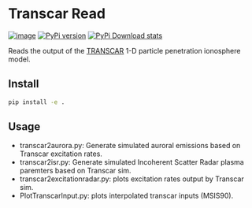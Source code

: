 # Transcar Read

[![image](https://travis-ci.org/space-physics/transcarread.svg?branch=master)](https://travis-ci.org/space-physics/transcarread)
[![PyPi version](https://img.shields.io/pypi/pyversions/transcarread.svg)](https://pypi.python.org/pypi/transcarread)
[![PyPi Download stats](http://pepy.tech/badge/transcarread)](http://pepy.tech/project/transcarread)

Reads the output of the
[TRANSCAR](https://github.com/space-physics/transcar) 1-D particle
penetration ionosphere model.

## Install

```sh
pip install -e .
```

## Usage

* transcar2aurora.py: Generate simulated auroral emissions based on
    Transcar excitation rates.
* transcar2isr.py: Generate simulated Incoherent Scatter Radar plasma
    paremters based on Transcar sim.
* transcar2excitationradar.py: plots excitation rates output by
    Transcar sim.
* PlotTranscarInput.py: plots interpolated transcar inputs (MSIS90).
